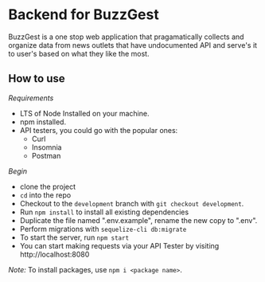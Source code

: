 # Backend for BuzzGest

BuzzGest is a one stop web application that pragamatically collects and organize data from news outlets that have undocumented API and serve's it to user's based on what they like the most.

## How to use

_Requirements_

- LTS of Node Installed on your machine.
- npm installed.
- API testers, you could go with the popular ones:
  - Curl
  - Insomnia
  - Postman

_Begin_

- clone the project
- `cd` into the repo
- Checkout to the `development` branch with `git checkout development`.
- Run `npm install` to install all existing dependencies
- Duplicate the file named ".env.example", rename the new copy to ".env".
- Perform migrations with `sequelize-cli db:migrate`
- To start the server, run `npm start`
- You can start making requests via your API Tester by visiting http://localhost:8080

_Note:_
To install packages, use `npm i <package name>`.
